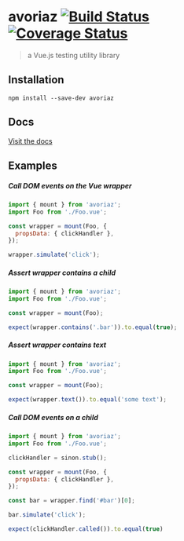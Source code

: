 # avoriaz [![Build Status](https://travis-ci.org/eddyerburgh/avoriaz.svg?branch=master)](https://travis-ci.org/eddyerburgh/avoriaz) [![Coverage Status](https://coveralls.io/repos/github/eddyerburgh/avoriaz/badge.svg?branch=master)](https://coveralls.io/github/eddyerburgh/avoriaz?branch=master)


> a Vue.js testing utility library


## Installation

```
npm install --save-dev avoriaz
```

## Docs

[Visit the docs](https://eddyerburgh.gitbooks.io/avoriaz/content/)

## Examples

##### Call DOM events on the Vue wrapper

```js
import { mount } from 'avoriaz';
import Foo from './Foo.vue';

const wrapper = mount(Foo, {
  propsData: { clickHandler },
});

wrapper.simulate('click');
```

##### Assert wrapper contains a child
```js
import { mount } from 'avoriaz';
import Foo from './Foo.vue';

const wrapper = mount(Foo);

expect(wrapper.contains('.bar')).to.equal(true);
```

##### Assert wrapper contains text
```js
import { mount } from 'avoriaz';
import Foo from './Foo.vue';

const wrapper = mount(Foo);

expect(wrapper.text()).to.equal('some text');
```

##### Call DOM events on a child 
```js
import { mount } from 'avoriaz';
import Foo from './Foo.vue';

clickHandler = sinon.stub();

const wrapper = mount(Foo, {
  propsData: { clickHandler },
});

const bar = wrapper.find('#bar')[0];

bar.simulate('click');

expect(clickHandler.called()).to.equal(true)
```
